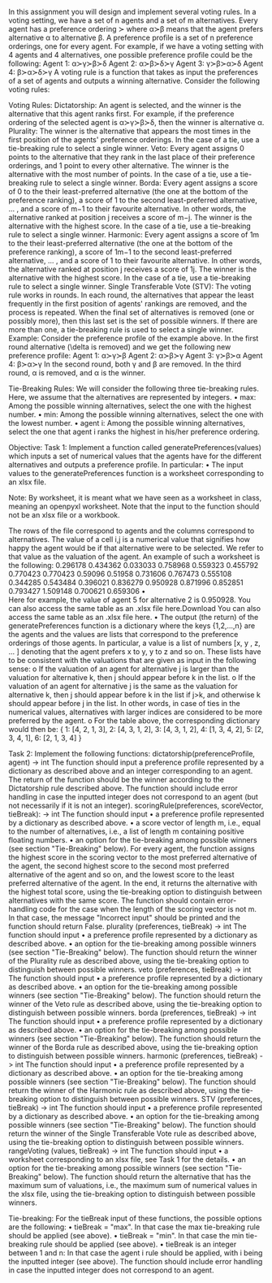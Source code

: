 In this assignment you will design and implement several voting rules. In a voting setting, we have a set of n agents and a set of m alternatives. Every agent has a preference ordering ≻ where α≻β means that the agent prefers alternative α to alternative β. A preference profile is a set of n preference orderings, one for every agent.
For example, if we have a voting setting with 4 agents and 4 alternatives, one possible preference profile could be the following:
Agent 1: α≻γ≻β≻δ
Agent 2: α≻β≻δ≻γ
Agent 3: γ≻β≻α≻δ
Agent 4: β≻α≻δ≻γ
A voting rule is a function that takes as input the preferences of a set of agents and outputs a winning alternative.
Consider the following voting rules:
 
Voting Rules:
Dictatorship:
An agent is selected, and the winner is the alternative that this agent ranks first. For example, if the preference ordering of the selected agent is α≻γ≻β≻δ, then the winner is alternative α.
Plurality: The winner is the alternative that appears the most times in the first position of the agents' preference orderings. In the case of a tie, use a tie-breaking rule to select a single winner.
Veto: Every agent assigns 0 points to the alternative that they rank in the last place of their preference orderings, and 1 point to every other alternative. The winner is the alternative with the most number of points. In the case of a tie, use a tie-breaking rule to select a single winner.
Borda: Every agent assigns a score of 0 to the their least-preferred alternative (the one at the bottom of the preference ranking), a score of 1 to the second least-preferred alternative, ... , and a score of m−1 to their favourite alternative. In other words, the alternative ranked at position j receives a score of m−j. The winner is the alternative with the highest score. In the case of a tie, use a tie-breaking rule to select a single winner.
Harmonic: Every agent assigns a score of 1m to the their least-preferred alternative (the one at the bottom of the preference ranking), a score of 1m−1 to the second least-preferred alternative, ... , and a score of 1 to their favourite alternative. In other words, the alternative ranked at position j receives a score of 1j. The winner is the alternative with the highest score. In the case of a tie, use a tie-breaking rule to select a single winner.
Single Transferable Vote (STV):
The voting rule works in rounds. In each round, the alternatives that appear the least frequently in the first position of agents' rankings are removed, and the process is repeated. When the final set of alternatives is removed (one or possibly more), then this last set is the set of possible winners. If there are more than one, a tie-breaking rule is used to select a single winner.
Example: Consider the preference profile of the example above. In the first round alternative (\delta is removed\) and we get the following new preference profile:
Agent 1: α≻γ≻β
Agent 2: α≻β≻γ
Agent 3: γ≻β≻α
Agent 4: β≻α≻γ
In the second round, both γ and β are removed. In the third round, α is removed, and α is the winner.
 
Tie-Breaking Rules:
We will consider the following three tie-breaking rules. Here, we assume that the alternatives are represented by integers.
•	max: Among the possible winning alternatives, select the one with the highest number.
•	min: Among the possible winning alternatives, select the one with the lowest number.
•	agent i: Among the possible winning alternatives, select the one that agent i ranks the highest in his/her preference ordering. 
 
Objective:
Task 1: Implement a function called generatePreferences(values) which inputs a set of numerical values that the agents have for the different alternatives and outputs a preference profile.
In particular:
•	The input values to the generatePreferences function is a worksheet corresponding to an xlsx file.

Note: By worksheet, it is meant what we have seen as a worksheet in class, meaning an openpyxl worksheet. Note that the input to the function should not be an xlsx file or a workbook.

The rows of the file correspond to agents and the columns correspond to alternatives. The value of a cell i,j is a numerical value that signifies how happy the agent would be if that alternative were to be selected. We refer to that value as the valuation of the agent. An example of such a worksheet is the following:
0.296178	0.434362	0.033033	0.758968
0.559323	0.455792	0.770423	0.770423
0.59096	0.51958	0.731606	0.767473
0.555108	0.344285	0.543484	0.396021
0.836279	0.950928	0.871996	0.852851
0.793427	1.509148	0.700621	0.659306
•	
Here for example, the value of agent 5 for alternative 2 is 0.950928. You can also access the same table as an .xlsx file here.Download You can also access the same table as an .xlsx file here.
•	The output (the return) of the generatePreferences function is a dictionary where the keys {1,2,…,n} are the agents and the values are lists that correspond to the preference orderings of those agents. In particular, a value is a list of numbers [x, y , z, ... ] denoting that the agent prefers x to y, y to z and so on. These lists have to be consistent with the valuations that are given as input in the following sense:
o	If the valuation of an agent for alternative j is larger than the valuation for alternative k, then j should appear before k in the list.
o	If the valuation of an agent for alternative j is the same as the valuation for alternative k, then j should appear before k in the list if j>k, and otherwise k should appear before j in the list. In other words, in case of ties in the numerical values, alternatives with larger indices are considered to be more preferred by the agent.
o	For the table above, the corresponding dictionary would then be: 
{
1: [4, 2, 1, 3],
2: [4, 3, 1, 2],
3: [4, 3, 1, 2],
4: [1, 3, 4, 2],
5: [2, 3, 4, 1],
6: [2, 1, 3, 4]
}

Task 2: Implement the following functions:
dictatorship(preferenceProfile, agent) -> int
The function should input a preference profile represented by a dictionary as described above and an integer corresponding to an agent. The return of the function should be the winner according to the Dictatorship rule described above. The function should include error handling in case the inputted integer does not correspond to an agent (but not necessarily if it is not an integer).
scoringRule(preferences, scoreVector, tieBreak): -> int
The function should input
•	a preference profile represented by a dictionary as described above.
•	a score vector of length m, i.e., equal to the number of alternatives, i.e., a list of length m containing positive floating numbers. 
•	an option for the tie-breaking among possible winners (see section "Tie-Breaking" below).
For every agent, the function assigns the highest score in the scoring vector to the most preferred alternative of the agent, the second highest score to the second most preferred alternative of the agent and so on, and the lowest score to the least preferred alternative of the agent. In the end, it returns the alternative with the highest total score, using the tie-breaking option to distinguish between alternatives with the same score.
The function should contain error-handling code for the case when the length of the scoring vector is not m. In that case, the message "Incorrect input" should be printed and the function should return False.
plurality (preferences, tieBreak) -> int
The function should input
•	a preference profile represented by a dictionary as described above.
•	an option for the tie-breaking among possible winners (see section "Tie-Breaking" below).
The function should return the winner of the Plurality rule as described above, using the tie-breaking option to distinguish between possible winners.
veto (preferences, tieBreak) -> int
The function should input
•	a preference profile represented by a dictionary as described above.
•	an option for the tie-breaking among possible winners (see section "Tie-Breaking" below).
The function should return the winner of the Veto rule as described above, using the tie-breaking option to distinguish between possible winners.
borda (preferences, tieBreak) -> int
The function should input
•	a preference profile represented by a dictionary as described above.
•	an option for the tie-breaking among possible winners (see section "Tie-Breaking" below).
The function should return the winner of the Borda rule as described above, using the tie-breaking option to distinguish between possible winners.
harmonic (preferences, tieBreak) -> int
The function should input
•	a preference profile represented by a dictionary as described above.
•	an option for the tie-breaking among possible winners (see section "Tie-Breaking" below).
The function should return the winner of the Harmonic rule as described above, using the tie-breaking option to distinguish between possible winners.
STV (preferences, tieBreak) -> int
The function should input
•	a preference profile represented by a dictionary as described above.
•	an option for the tie-breaking among possible winners (see section "Tie-Breaking" below).
The function should return the winner of the Single Transferable Vote rule as described above, using the tie-breaking option to distinguish between possible winners.
rangeVoting (values, tieBreak) -> int
The function should input
•	a worksheet corresponding to an xlsx file, see Task 1 for the details.
•	an option for the tie-breaking among possible winners (see section "Tie-Breaking" below).
The function should return the alternative that has the maximum sum of valuations, i.e., the maximum sum of numerical values in the xlsx file, using the tie-breaking option to distinguish between possible winners.
 
Tie-breaking: For the tieBreak input of these functions, the possible options are the following:
•	tieBreak = "max". In that case the max tie-breaking rule should be applied (see above).
•	tieBreak = "min". In that case the min tie-breaking rule should be applied (see above).
•	tieBreak is an integer between 1 and n: In that case the agent i rule should be applied, with i being the inputted integer (see above). The function should include error handling in case the inputted integer does not correspond to an agent.
